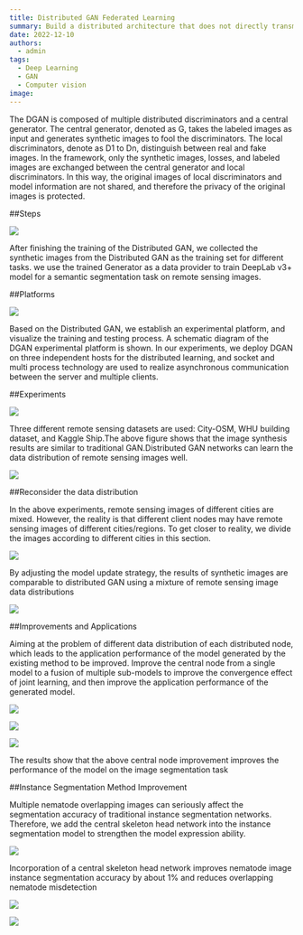 ```yaml
---
title: Distributed GAN Federated Learning
summary: Build a distributed architecture that does not directly transmit model parameters and raw data to enhance privacy protection!
date: 2022-12-10
authors:
  - admin
tags:
  - Deep Learning
  - GAN
  - Computer vision
image:
---
```


The DGAN is composed of multiple distributed discriminators and a central generator. The central generator, denoted as G, takes the labeled images as input and generates synthetic images to fool the discriminators. The local discriminators, denote as D1 to Dn, distinguish between real and fake images. In the framework, only the synthetic images, losses, and labeled images are exchanged between the central generator and local discriminators. In this way, the original images of local discriminators and model information are not shared, and therefore the privacy of the original images is protected. 

##Steps

![](./step.png)

After finishing the training of the Distributed GAN, we collected the synthetic images from the Distributed GAN as the training set for different tasks. we use the trained Generator as a data provider to train DeepLab v3+ model for a semantic segmentation task on remote sensing images.

##Platforms

![](./plat.png)


Based on the Distributed GAN, we establish an experimental platform, and visualize the training and testing process. A schematic diagram of the DGAN experimental platform is shown.
In our experiments, we deploy DGAN on three independent hosts for the distributed learning, and socket and multi process technology are used to realize asynchronous communication between the server and multiple clients. 

##Experiments

![](./data1.png)

Three different remote sensing datasets are used: City-OSM, WHU building dataset, and Kaggle Ship.The above figure shows that the image synthesis results are similar to traditional GAN.Distributed GAN networks can learn the data distribution of remote sensing images well.

![](./result1.png)

##Reconsider the data distribution

In the above experiments, remote sensing images of different cities are mixed. However, the reality is that different client nodes may have remote sensing images of different cities/regions. To get closer to reality, we divide the images according to different cities in this section.

![](./data2.png)

By adjusting the model update strategy, the results of synthetic images are comparable to distributed GAN using a mixture of remote sensing image data distributions

![](./result2.png)

##Improvements and Applications

Aiming at the problem of different data distribution of each distributed node, which leads to the application performance of the model generated by the existing method to be improved.
Improve the central node from a single model to a fusion of multiple sub-models to improve the convergence effect of joint learning, and then improve the application performance of the generated model.

![](./fea1.png)

![](./step2.png)

![](./result3.png)

The results show that the above central node improvement improves the performance of the model on the image segmentation task

##Instance Segmentation Method Improvement

Multiple nematode overlapping images can seriously affect the segmentation accuracy of traditional instance segmentation networks. Therefore, we add the central skeleton head network into the instance segmentation model to strengthen the model expression ability.

![](./fea2.png)

Incorporation of a central skeleton head network improves nematode image instance segmentation accuracy by about 1% and reduces overlapping nematode misdetection

![](./result4.png)

![](./app.png)